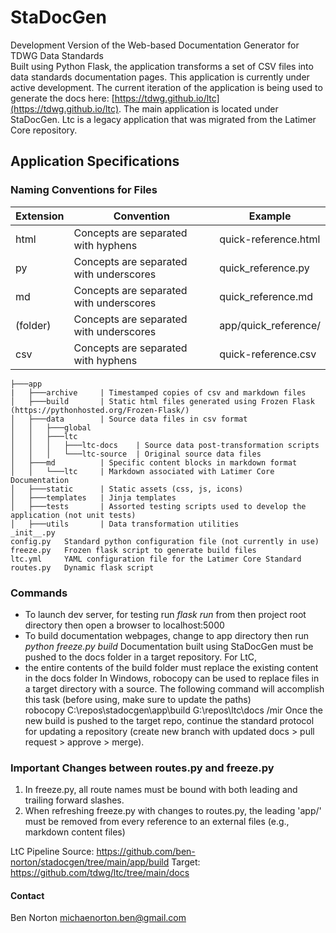 # StaDocGen
Development Version of the Web-based Documentation Generator for TDWG Data Standards  
Built using Python Flask, the application transforms a set of CSV files into data standards documentation pages. This application is currently under active development. The current iteration of the application is being used to generate the docs here: [https://tdwg.github.io/ltc](https://tdwg.github.io/ltc). The main application is located under StaDocGen. Ltc is a legacy application that was migrated from the Latimer Core repository.

## Application Specifications

### Naming Conventions for Files
| Extension | Convention                              | Example              |
| --------- | --------------------------------------- | -------------------- |
| html      | Concepts are separated with hyphens     | quick-reference.html |
| py        | Concepts are separated with underscores | quick_reference.py   |
| md        | Concepts are separated with underscores | quick_reference.md   |
| (folder)  | Concepts are separated with underscores | app/quick_reference/ |
| csv       | Concepts are separated with hyphens     | quick-reference.csv  |

```
├───app
|   ├───archive     | Timestamped copies of csv and markdown files 
│   ├───build       | Static html files generated using Frozen Flask (https://pythonhosted.org/Frozen-Flask/)
│   ├───data        | Source data files in csv format
│   │   ├───global
│   │   ├───ltc
│   │   │   ├───ltc-docs    | Source data post-transformation scripts
│   │   │   └───ltc-source  | Original source data files
│   ├───md          | Specific content blocks in markdown format 
│   │   └───ltc     | Markdown associated with Latimer Core Documentation
│   ├───static      | Static assets (css, js, icons)
│   ├───templates   | Jinja templates
│   ├───tests       | Assorted testing scripts used to develop the application (not unit tests)
│   ├───utils       | Data transformation utilities 
_init__.py
config.py   Standard python configuration file (not currently in use)
freeze.py   Frozen flask script to generate build files
ltc.yml     YAML configuration file for the Latimer Core Standard
routes.py   Dynamic flask script
```
 
### Commands
* To launch dev server, for testing run *flask run* from then project root directory then open a browser to localhost:5000
* To build documentation webpages, change to app directory then run *python freeze.py build*
Documentation built using StaDocGen must be pushed to the docs folder in a target repository. For LtC, 
* the entire contents of the build folder must replace the existing content in the docs folder 
In Windows, robocopy can be used to replace files in a target directory with a source. The following command will accomplish this task (before using, make sure to update the paths)  
robocopy C:\repos\stadocgen\app\build G:\repos\ltc\docs /mir
Once the new build is pushed to the target repo, continue the standard protocol for updating a repository (create new branch with updated docs > pull request > approve > merge).  

### Important Changes between routes.py and freeze.py
1. In freeze.py, all route names must be bound with both leading and trailing forward slashes.
2. When refreshing freeze.py with changes to routes.py, the leading 'app/' must be removed from every reference to an external files (e.g., markdown content files) 

LtC Pipeline
Source: https://github.com/ben-norton/stadocgen/tree/main/app/build
Target: https://github.com/tdwg/ltc/tree/main/docs

#### Contact
Ben Norton
michaenorton.ben@gmail.com
